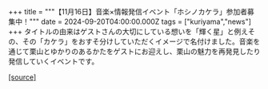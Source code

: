 +++
title = """【11月16日】音楽×情報発信イベント「ホシノカケラ」参加者募集中！"""
date = 2024-09-20T04:00:00.000Z
tags = ["kuriyama","news"]
+++
タイトルの由来はゲストさんの大切にしている想いを「輝く星」と例えその、その「カケラ」をおすそ分けしていただくイメージで名付けました。音楽を通じて栗山とゆかりのあるかたをゲストにお迎えし、栗山の魅力を再発見したり発信していくイベントです。

[[source]](https://www.town.kuriyama.hokkaido.jp/soshiki/53/28954.html)
